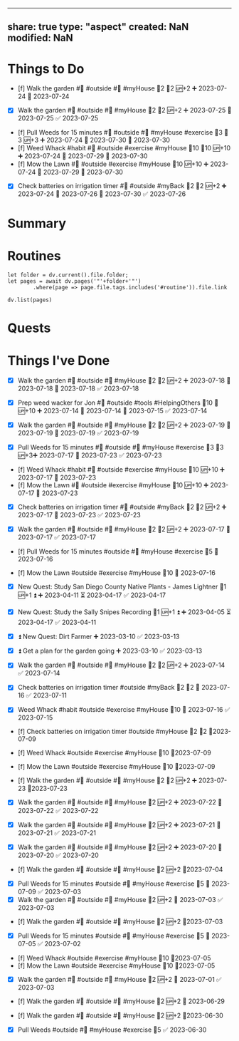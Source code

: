 

---
share: true
type: "aspect"
created: NaN 
modified: NaN
---

# Things to Do

- [f] Walk the garden #🌱 #outside #🌱 #myHouse 🍅2 🥄2 🆙+2 ➕ 2023-07-24 📅 2023-07-24
- [x] Walk the garden #🌱 #outside #🌱 #myHouse 🍅2 🥄2 🆙+2 ➕ 2023-07-25 📅 2023-07-25 ✅ 2023-07-25
- [f] Pull Weeds for 15 minutes #🌱 #outside #🌱 #myHouse #exercise 🍅3 🥄3 🆙+3 ➕ 2023-07-24 🛫 2023-07-30 📅 2023-07-30
- [f] Weed Whack #habit #🌱 #outside #exercise #myHouse 🍅10 🥄10 🆙+10 ➕ 2023-07-24 🛫 2023-07-29 📅 2023-07-30
- [f] Mow the Lawn #🌱 #outside #exercise #myHouse 🥄10 🆙+10 ➕ 2023-07-24 🛫 2023-07-29 📅 2023-07-30
- [x] Check batteries on irrigation timer #🌱 #outside #myBack 🍅2 🥄2 🆙+2 ➕ 2023-07-24 🛫 2023-07-26 📅 2023-07-30 ✅ 2023-07-26
# Summary
# Routines
```dataviewjs
let folder = dv.current().file.folder;
let pages = await dv.pages('"'+folder+'"')
		.where(page => page.file.tags.includes('#routine')).file.link

dv.list(pages)
```


# Quests

# Things I've Done
- [x] Walk the garden #🌱 #outside #🌱 #myHouse 🍅2 🥄2 🆙+2 ➕ 2023-07-18 🛫 2023-07-18 📅 2023-07-18 ✅ 2023-07-18
- [x] Prep weed wacker for Jon #🌱 #outside #tools #HelpingOthers 🥄10 🔺 🆙+10 ➕ 2023-07-14 🛫 2023-07-14 📅 2023-07-15 ✅ 2023-07-14


- [x] Walk the garden #🌱 #outside #🌱 #myHouse 🍅2 🥄2 🆙+2 ➕ 2023-07-19 🛫 2023-07-19 📅 2023-07-19 ✅ 2023-07-19
- [x] Pull Weeds for 15 minutes #🌱 #outside #🌱 #myHouse #exercise 🍅3 🥄3 🆙+3➕ 2023-07-17 📅 2023-07-23 ✅ 2023-07-23
- [f] Weed Whack #habit #🌱 #outside #exercise #myHouse 🥄10 🆙+10 ➕ 2023-07-17 📅 2023-07-23
- [f] Mow the Lawn #🌱 #outside #exercise #myHouse 🥄10 🆙+10 ➕ 2023-07-17 📅 2023-07-23
- [x] Check batteries on irrigation timer #🌱 #outside #myBack 🍅2 🥄2 🆙+2 ➕ 2023-07-17 📅 2023-07-23 ✅ 2023-07-23
- [x] Walk the garden #🌱 #outside #🌱 #myHouse 🍅2 🥄2 🆙+2 ➕ 2023-07-17 📅 2023-07-17 ✅ 2023-07-17


- [f] Pull Weeds for 15 minutes #outside #🌱 #myHouse #exercise 🥄5 📅 2023-07-16

- [f] Mow the Lawn #outside #exercise #myHouse 🥄10 📅 2023-07-16

- [x] New Quest: Study San Diego County Native Plants - James Lightner 🥄1 🆙+1 ⏫ ➕ 2023-04-11 ⏳ 2023-04-17 ✅ 2023-04-17
- [x] New Quest: Study the Sally Snipes Recording 🥄1 🆙+1 ⏫ ➕ 2023-04-05 ⏳ 2023-04-17 ✅ 2023-04-11
- [x] ⏫ New Quest: Dirt Farmer ➕ 2023-03-10 ✅ 2023-03-13
- [x] ⏫ Get a plan for the garden going ➕ 2023-03-10 ✅ 2023-03-13

- [x] Walk the garden #🌱 #outside #🌱 #myHouse 🍅2 🥄2 🆙+2 ➕ 2023-07-14 ✅ 2023-07-14


- [x] Check batteries on irrigation timer #outside #myBack 🍅2 🥄2 📅 2023-07-16 ✅ 2023-07-11

- [x] Weed Whack #habit #outside #exercise #myHouse 🥄10 📅 2023-07-16 ✅ 2023-07-15
- [f] Check batteries on irrigation timer #outside #myHouse 🍅2 🥄2 📆2023-07-09
- [f] Weed Whack #outside #exercise #myHouse 🥄10 📆2023-07-09
- [f] Mow the Lawn #outside #exercise #myHouse 🥄10 📆2023-07-09


- [f] Walk the garden #🌱 #outside #🌱 #myHouse 🍅2 🥄2 🆙+2 ➕ 2023-07-23 📆2023-07-23

- [x] Walk the garden #🌱 #outside #🌱 #myHouse 🥄2 🆙+2 ➕ 2023-07-22 📅 2023-07-22 ✅ 2023-07-22


- [x] Walk the garden #🌱 #outside #🌱 #myHouse 🥄2 🆙+2 ➕ 2023-07-21 📅 2023-07-21 ✅ 2023-07-21

- [x] Walk the garden #🌱 #outside #🌱 #myHouse 🥄2 🆙+2 ➕ 2023-07-20 📅 2023-07-20 ✅ 2023-07-20
- [f] Walk the garden #🌱 #outside #🌱 #myHouse 🥄2 🆙+2 📆2023-07-04

- [x] Pull Weeds for 15 minutes #outside #🌱 #myHouse #exercise 🥄5 📅 2023-07-09 ✅ 2023-07-03
- [x] Walk the garden #🌱 #outside #🌱 #myHouse 🥄2 🆙+2 📅 2023-07-03 ✅ 2023-07-03
- [f] Walk the garden #🌱 #outside #🌱 #myHouse 🥄2 🆙+2 📆2023-07-03
- [x] Pull Weeds for 15 minutes #outside #🌱 #myHouse #exercise 🥄5 📅 2023-07-05 ✅ 2023-07-02
- [f] Weed Whack #outside #exercise #myHouse 🥄10 📆2023-07-05
- [f] Mow the Lawn #outside #exercise #myHouse 🥄10 📆2023-07-05
- [x] Walk the garden #🌱 #outside #🌱 #myHouse 🥄2 🆙+2 📅 2023-07-01 ✅ 2023-07-03
- [f] Walk the garden #🌱 #outside #🌱 #myHouse 🥄2 🆙+2 📅 2023-06-29

- [f] Walk the garden #🌱 #outside #🌱 #myHouse 🥄2 🆙+2 📆2023-06-30
- [x] Pull Weeds #outside #🌱 #myHouse #exercise 🥄5 ✅ 2023-06-30


